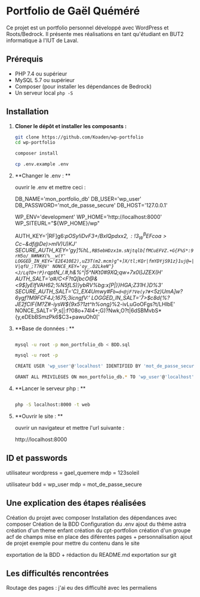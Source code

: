 

# Portfolio de Gaël Quéméré

Ce projet est un portfolio personnel développé avec WordPress et Roots/Bedrock. Il présente mes réalisations en tant qu'étudiant en BUT2 informatique à l'IUT de Laval.

## Prérequis

- PHP 7.4 ou supérieur
- MySQL 5.7 ou supérieur
- Composer (pour installer les dépendances de Bedrock)
- Un serveur local `php -S`

## Installation

1. **Cloner le dépôt et installer les composants :**
   ```bash
   git clone https://github.com/Koaden/wp-portfolio
   cd wp-portfolio

   composer install

   cp .env.example .env

   ```
2. **Changer le .env : **

   ouvrir le .env et mettre ceci : 

   DB_NAME='mon_portfolio_db'
    DB_USER='wp_user'
    DB_PASSWORD='mot_de_passe_secure'
    DB_HOST='127.0.0.1'

    WP_ENV='development'
    WP_HOME='http://localhost:8000'
    WP_SITEURL="${WP_HOME}/wp"

    AUTH_KEY='|RF]g6:*pOSy!iDvF3+/BxI$Qpdxx2,:!3_W^BEFcoa>Cc-$&df@De)>mIV)U)KJ'
    SECURE_AUTH_KEY='gy]%hL`,RB5ebHDzx1m.sNjtqlb[fMCuEFVZ.+G{F%S*:9rH5o/_N#N#X(%__w(Y'
    LOGGED_IN_KEY='E2E410E2),uZ3T(m2.mcm)g^+]X/tl;KQr|fmYDYjS91z}1uj@=|V|qfU_;T7K@V'
    NONCE_KEY='oy_.D2LkeN^}<J/LqTD+!P}r`qptN_/.#,h&%^|5^NKt0#9XQ;qw+7x0I]JZEX(H'
    AUTH_SALT='a#/C<F?tQ[bcO@&<9$]yEIfVAH62;%N5fLS)}ybRV%bg:x[P|}}HGA;Z31H.)D%3'
    SECURE_AUTH_SALT='C)_EX4Umwy#F`b=d<@jF?Ve(y7#`<5z)UmA]w?6ygf?M9FCF4J;1675;3icngfV:'
    LOGGED_IN_SALT='7>$c8d{%?JE2fCIF{M?Z#-iysW${9x5?1zt^h%ong}*%2-ivLuGoOFgs?t/LHIbE'
    NONCE_SALT='P,s[|:f?08o+74l4+;G)?Nwk,O?t|6dSBMvbS*{y,eDEbBSmzPk6$C3+pawuOh0['

3. **Base de données : **

    ```bash

    mysql -u root -p mon_portfolio_db < BDD.sql

    mysql -u root -p

    CREATE USER 'wp_user'@'localhost' IDENTIFIED BY 'mot_de_passe_secure';

    GRANT ALL PRIVILEGES ON mon_portfolio_db.* TO 'wp_user'@'localhost';

    ```
4. **Lancer le serveur php : **

    ```bash

    php -S localhost:8000 -t web

    ```

5. **Ouvrir le site : **

    ouvrir un navigateur et mettre l'url suivante : 

    http://localhost:8000



## ID et passwords

utilisateur wordpress = gael_quemere
mdp = 123soleil

utilisateur bdd = wp_user
mdp = mot_de_passe_secure

## Une explication des étapes réalisées

Création du projet avec composer
Installation des dépendances avec composer
Création de la BDD
Configuration du .env
ajout du thème astra
création d'un theme enfant
création du cpt-portfolion
création d'un groupe acf de champs
mise en place des diférentes pages + personnalisation
ajout de projet exemple pour mettre du contenu dans le site

exportation de la BDD + rédaction du README.md
exportation sur git


## Les difficultés rencontrées

Routage des pages : j'ai eu des difficulté avec les permaliens
